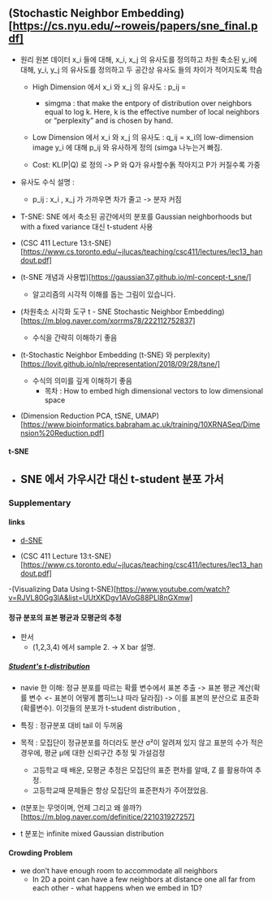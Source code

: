 
## (Stochastic Neighbor Embedding)[https://cs.nyu.edu/~roweis/papers/sne_final.pdf]


- 원리
  원본 데이터 x_i 들에 대해,  x_i, x_j 의 유사도를 정의하고 
  차원 축소된 y_i에 대해, y_i, y_j 의 유사도를 정의하고
  두 공간상 유사도 들의 차이가 적어지도록 학슴

  - High Dimension 에서 x_i 와 x_j 의 유사도 :  p_ij = 
    - simgma : that make the entpory of distribution over neighbors equal to log k. Here, k is the effective number of local neighbors or “perplexity” and is chosen by hand.
  
  - Low Dimension 에서  x_i 와 x_j 의 유사도 : q_ij = x_i의 low-dimension image y_i 에 대해 p_ij 와 유사하게 정의 (simga 나누는거 빠짐.
  
  - Cost: KL(P|Q) 로 정의 -> P 와 Q가 유사할수돍 작아지고 P가 커질수록 가중

- 유사도 수식 설명 :
  - p_ij : x_i , x_j 가 가까우면 차가 줄고 -> 분자 커짐


- T-SNE: SNE 에서 축소된 공간에서의 분포를 Gaussian neighborhoods but with a fixed variance 대신 t-student 사용


- (CSC 411 Lecture 13:t-SNE)[https://www.cs.toronto.edu/~jlucas/teaching/csc411/lectures/lec13_handout.pdf]

- (t-SNE 개념과 사용법)[https://gaussian37.github.io/ml-concept-t_sne/]
  - 알고리즘의 시각적 이해를 돕는 그림이 있습니다.

- (차원축소 시각화 도구 t - SNE Stochastic Neighbor Embedding)[https://m.blog.naver.com/xorrms78/222112752837]
  - 수식을 간략히 이해하기 좋음

- (t-Stochastic Neighbor Embedding (t-SNE) 와 perplexity)[https://lovit.github.io/nlp/representation/2018/09/28/tsne/]
  - 수식의 의미를 깊게 이해하기 좋음
    - 목차 : How to embed high dimensional vectors to low dimensional space


- (Dimension Reduction PCA, tSNE, UMAP)[https://www.bioinformatics.babraham.ac.uk/training/10XRNASeq/Dimension%20Reduction.pdf]

#### t-SNE
 - SNE 에서 가우시간 대신 t-student 분포 가서
   - 

### Supplementary
#### links
 - [d-SNE](http://dmqm.korea.ac.kr/uploads/seminar/20200522_d-SNE_%EC%A0%95%EC%8A%B9%EC%84%AD%20final.pdf)

- (CSC 411 Lecture 13:t-SNE)[https://www.cs.toronto.edu/~jlucas/teaching/csc411/lectures/lec13_handout.pdf]

-(Visualizing Data Using t-SNE)[https://www.youtube.com/watch?v=RJVL80Gg3lA&list=UUtXKDgv1AVoG88PLl8nGXmw]


#### 정규 분포의 표본 평균과 모평균의 추정 
- 판서
  - (1,2,3,4) 에서 sample 2. -> X bar 설명.

##### [Student's t-distribution](https://en.wikipedia.org/wiki/Student%27s_t-distribution)

- navie 한 이해: 정규 분포를 따르는  확률 변수에서 표본 추출 -> 표본 평균 계산(확률 변수 <- 표본이 어떻게 뽑히느냐 따라 달라짐) -> 이를 표본의 분산으로 표준화 (확률변수).   이것들의 분포가 t-student distribution ,  

- 특징 : 정규분포 대비 tail 이 두꺼움


- 목적 : 모집단이 정규분포를 하더라도 분산 σ²이 알려져 있지 않고 표분의 수가 적은 경우에, 평균 μ에 대한 신뢰구간 추정 및 가설검정
  - 고등학교 때 배운, 모평균 추정은 모집단의 표준 편차를 알때, Z 를 활용하여 추정. 
   - 고등학교때 문제들은 항상 모집단의 표준편차가 주어졌었음.


- (t분포는 무엇이며, 언제 그리고 왜 쓸까?)[https://m.blog.naver.com/definitice/221031927257] 


- t 분포는  infinite mixed Gaussian distribution

#### Crowding Problem
- we don’t have enough room to accommodate all neighbors
  - In 2D a point can have a few neighbors at distance one all far from each other - what happens when we embed in 1D?
